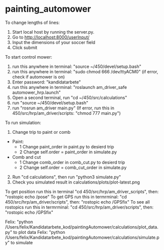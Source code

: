 # painting_automower

To change lengths of lines:

1. Start local host by running the server.py.
2. Go to <http://localhost:8000/userInput/>
3. Input the dimensions of your soccer field
4. Click submit

To start control mower:

1. run this anywhere in terminal: "source ~/450/devel/setup.bash"
2. run this anywhere in terminal: "sudo chmod 666 /dev/ttyACM0" (if error, check if automower is on)
3. Enter password: "kandidatarbete"
4. run this anywhere in terminal: "roslaunch am_driver_safe automower_hrp.launch"
5. Open a second terminal, run "cd ~/450/src/calculations"
6. run "source ~/450/devel/setup.bash"
7. run "rosrun am_driver main.py" (If error, run this in 450/src/hrp/am_driver/scripts: "chmod 777 main.py")

To run simulation:

1. Change trip to paint or comb

- Paint:
  - 1 Change paint_order in paint.py to desierd trip
  - 2 Change self.order = paint_order in simulate.py
- Comb and cut
  - 1 Change comb_order in comb_cut.py to desierd trip
  - 2 Change self.order = comb_cut_order in simulate.py

2. Run "cd calculations", then run "python3 simulate.py"
3. Check you simulated result in calculations/plots/plot-latest.png

To get position run this in terminal "cd 450/src/hrp/am_driver_scripts", then: "rostopic echo /pose"
To get GPS run this in termrminal: "cd 450/src/hrp/am_driver/scripts", then: "rostopic echo /GPSfix"
To see all rostopics run this in termrminal: "cd 450/src/hrp/am_driver/scripts", then: "rostopic echo /GPSfix"



Felix: "python /Users/felix/Kandidatarbete_kod/paintingAutomower/calculations/plot_data.py" to plot data 
Felix: "python /Users/felix/Kandidatarbete_kod/paintingAutomower/calculations/simulate.py" to simulate
